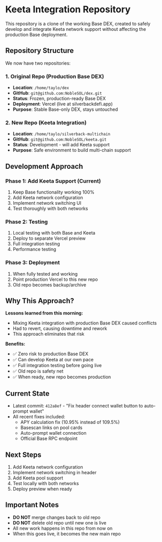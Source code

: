# Keeta Integration Repository

This repository is a clone of the working Base DEX, created to safely develop and integrate Keeta network support without affecting the production Base deployment.

## Repository Structure

We now have two repositories:

### 1. **Original Repo** (Production Base DEX)
- **Location**: `/home/taylo/dex`
- **GitHub**: `git@github.com:NobleSOL/dex.git`
- **Status**: Frozen, production-ready Base DEX
- **Deployment**: Vercel (live at silverbackdefi.app)
- **Purpose**: Stable Base-only DEX, stays untouched

### 2. **New Repo** (Keeta Integration)
- **Location**: `/home/taylo/silverback-multichain`
- **GitHub**: `git@github.com:NobleSOL/keeta.git`
- **Status**: Development - will add Keeta support
- **Purpose**: Safe environment to build multi-chain support

## Development Approach

### Phase 1: Add Keeta Support (Current)
1. Keep Base functionality working 100%
2. Add Keeta network configuration
3. Implement network switching UI
4. Test thoroughly with both networks

### Phase 2: Testing
1. Local testing with both Base and Keeta
2. Deploy to separate Vercel preview
3. Full integration testing
4. Performance testing

### Phase 3: Deployment
1. When fully tested and working
2. Point production Vercel to this new repo
3. Old repo becomes backup/archive

## Why This Approach?

**Lessons learned from this morning:**
- Mixing Keeta integration with production Base DEX caused conflicts
- Had to revert, causing downtime and rework
- This approach eliminates that risk

**Benefits:**
- ✅ Zero risk to production Base DEX
- ✅ Can develop Keeta at our own pace
- ✅ Full integration testing before going live
- ✅ Old repo is safety net
- ✅ When ready, new repo becomes production

## Current State

- Latest commit: `412a8ef` - "Fix header connect wallet button to auto-prompt wallet"
- All recent fixes included:
  - APY calculation fix (10.95% instead of 109.5%)
  - Basescan links on pool cards
  - Auto-prompt wallet connection
  - Official Base RPC endpoint

## Next Steps

1. Add Keeta network configuration
2. Implement network switching in header
3. Add Keeta pool support
4. Test locally with both networks
5. Deploy preview when ready

## Important Notes

- **DO NOT** merge changes back to old repo
- **DO NOT** delete old repo until new one is live
- All new work happens in this repo from now on
- When this goes live, it becomes the new main repo
